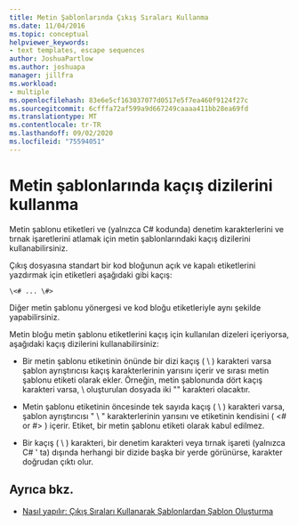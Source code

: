 ```yaml
---
title: Metin Şablonlarında Çıkış Sıraları Kullanma
ms.date: 11/04/2016
ms.topic: conceptual
helpviewer_keywords:
- text templates, escape sequences
author: JoshuaPartlow
ms.author: joshuapa
manager: jillfra
ms.workload:
- multiple
ms.openlocfilehash: 83e6e5cf163037077d0517e5f7ea460f9124f27c
ms.sourcegitcommit: 6cfffa72af599a9d667249caaaa411bb28ea69fd
ms.translationtype: MT
ms.contentlocale: tr-TR
ms.lasthandoff: 09/02/2020
ms.locfileid: "75594051"
---
```

# <a name="use-escape-sequences-in-text-templates"></a>Metin şablonlarında kaçış dizilerini kullanma

Metin şablonu etiketleri ve (yalnızca C# kodunda) denetim karakterlerini ve tırnak işaretlerini atlamak için metin şablonlarındaki kaçış dizilerini kullanabilirsiniz.

Çıkış dosyasına standart bir kod bloğunun açık ve kapalı etiketlerini yazdırmak için etiketleri aşağıdaki gibi kaçış:

```
\<# ... \#>
```

Diğer metin şablonu yönergesi ve kod bloğu etiketleriyle aynı şekilde yapabilirsiniz.

Metin bloğu metin şablonu etiketlerini kaçış için kullanılan dizeleri içeriyorsa, aşağıdaki kaçış dizilerini kullanabilirsiniz:

- Bir metin şablonu etiketinin önünde bir dizi kaçış ( \\ ) karakteri varsa şablon ayrıştırıcısı kaçış karakterlerinin yarısını içerir ve sırası metin şablonu etiketi olarak ekler. Örneğin, metin şablonunda dört kaçış karakteri varsa, \\ oluşturulan dosyada iki "" karakteri olacaktır.

- Metin şablonu etiketinin öncesinde tek sayıda kaçış ( \\ ) karakteri varsa, şablon ayrıştırıcısı " \\ " karakterlerinin yarısını ve etiketinin kendisini ( \<# or #> ) içerir. Etiket, bir metin şablonu etiketi olarak kabul edilmez.

- Bir kaçış ( \\ ) karakteri, bir denetim karakteri veya tırnak işareti (yalnızca C# ' ta) dışında herhangi bir dizide başka bir yerde görünürse, karakter doğrudan çıktı olur.

## <a name="see-also"></a>Ayrıca bkz.

- [Nasıl yapılır: Çıkış Sıraları Kullanarak Şablonlardan Şablon Oluşturma](../modeling/how-to-generate-templates-from-templates-by-using-escape-sequences.md)
